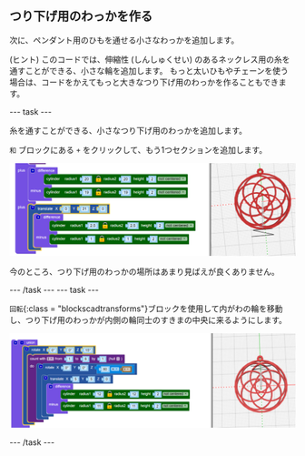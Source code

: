 ## つり下げ用のわっかを作る

次に、ペンダント用のひもを通せる小さなわっかを追加します。

(ヒント) このコードでは、伸縮性 (しんしゅくせい) のあるネックレス用の糸を通すことができる、小さな輪を追加します。 もっと太いひもやチェーンを使う場合は、コードをかえてもっと大きなつり下げ用のわっかを作ることもできます。

--- task ---

糸を通すことができる、小さなつり下げ用のわっかを追加します。

`和` ブロックにある `+` をクリックして、もう1つセクションを追加します。

![スクリーンショット](images/pendant-hang.png)

今のところ、つり下げ用のわっかの場所はあまり見ばえが良くありません。

--- /task --- --- task ---

`回転`{:class = "blockscadtransforms"}ブロックを使用して内がわの輪を移動し、つり下げ用のわっかが内側の輪同士のすきまの中央に来るようにします。

![スクリーンショット](images/pendant-hang-rotate.png)

--- /task ---	


	
